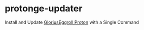 # protonge-updater
Install and Update [GloriusEggroll Proton](https://github.com/GloriousEggroll/proton-ge-custom) with a Single Command
